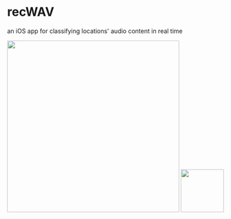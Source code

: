 # recWAV
an iOS app for classifying locations' audio content in real time

<img src="https://github.com/anGie44/recWAV/tree/master/imgs/map-screen.png" height="400">
<img src="https://github.com/anGie44/recWAV/tree/master/imgs/requests-screen.png" height="100">
